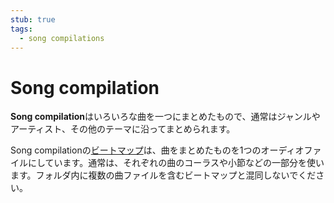 ```yaml
---
stub: true
tags:
  - song compilations
---
```


# Song compilation

**Song compilation**はいろいろな曲を一つにまとめたもので、通常はジャンルやアーティスト、その他のテーマに沿ってまとめられます。

Song compilationの[ビートマップ](/wiki/Beatmap)は、曲をまとめたものを1つのオーディオファイルにしています。通常は、それぞれの曲のコーラスや小節などの一部分を使います。フォルダ内に複数の曲ファイルを含むビートマップと混同しないでください。
